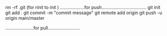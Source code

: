 rm -rf .git (for rinit to init )
...................for push...................................
git init
git add .
git commit -m "commit message"
git remote add origin <github link>
git push -u origin main/master


......................for pull.........................



